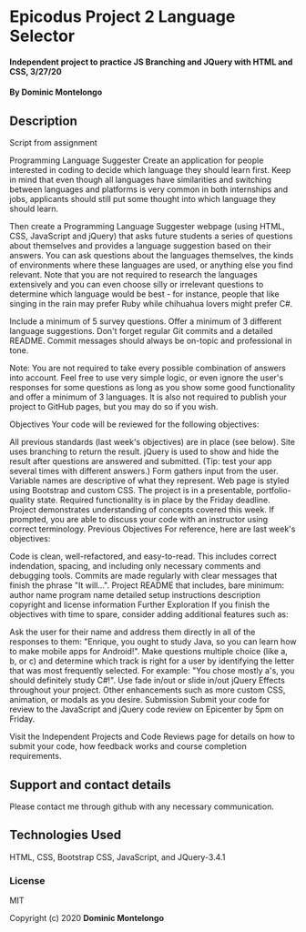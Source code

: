 # Epicodus Project 2 Language Selector

#### Independent project to practice JS Branching and JQuery with HTML and CSS, 3/27/20

#### By Dominic Montelongo

## Description

Script from assignment 

Programming Language Suggester
Create an application for people interested in coding to decide which language they should learn first. Keep in mind that even though all languages have similarities and switching between languages and platforms is very common in both internships and jobs, applicants should still put some thought into which language they should learn.

Then create a Programming Language Suggester webpage (using HTML, CSS, JavaScript and jQuery) that asks future students a series of questions about themselves and provides a language suggestion based on their answers. You can ask questions about the languages themselves, the kinds of environments where these languages are used, or anything else you find relevant. Note that you are not required to research the languages extensively and you can even choose silly or irrelevant questions to determine which language would be best - for instance, people that like singing in the rain may prefer Ruby while chihuahua lovers might prefer C#.

Include a minimum of 5 survey questions.
Offer a minimum of 3 different language suggestions.
Don't forget regular Git commits and a detailed README. Commit messages should always be on-topic and professional in tone.

Note: You are not required to take every possible combination of answers into account. Feel free to use very simple logic, or even ignore the user's responses for some questions as long as you show some good functionality and offer a minimum of 3 languages. It is also not required to publish your project to GitHub pages, but you may do so if you wish.

Objectives
Your code will be reviewed for the following objectives:

All previous standards (last week's objectives) are in place (see below).
Site uses branching to return the result.
jQuery is used to show and hide the result after questions are answered and submitted. (Tip: test your app several times with different answers.)
Form gathers input from the user.
Variable names are descriptive of what they represent.
Web page is styled using Bootstrap and custom CSS.
The project is in a presentable, portfolio-quality state.
Required functionality is in place by the Friday deadline.
Project demonstrates understanding of concepts covered this week. If prompted, you are able to discuss your code with an instructor using correct terminology.
Previous Objectives
For reference, here are last week's objectives:

Code is clean, well-refactored, and easy-to-read. This includes correct indendation, spacing, and including only necessary comments and debugging tools.
Commits are made regularly with clear messages that finish the phrase "It will…".
Project README that includes, bare minimum:
author name
program name
detailed setup instructions
description
copyright and license information
Further Exploration
If you finish the objectives with time to spare, consider adding additional features such as:

Ask the user for their name and address them directly in all of the responses to them: "Enrique, you ought to study Java, so you can learn how to make mobile apps for Android!".
Make questions multiple choice (like a, b, or c) and determine which track is right for a user by identifying the letter that was most frequently selected. For example: "You chose mostly a's, you should definitely study C#!".
Use fade in/out or slide in/out jQuery Effects throughout your project.
Other enhancements such as more custom CSS, animation, or modals as you desire.
Submission
Submit your code for review to the JavaScript and jQuery code review on Epicenter by 5pm on Friday.

Visit the Independent Projects and Code Reviews page for details on how to submit your code, how feedback works and course completion requirements.



## Support and contact details

Please contact me through github with any necessary communication.

## Technologies Used

HTML, CSS, Bootstrap CSS, JavaScript, and JQuery-3.4.1

### License

MIT

Copyright (c) 2020 **Dominic Montelongo**